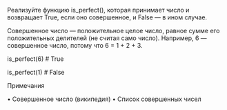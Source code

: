 Реализуйте функцию is_perfect(), которая принимает число и возвращает True, если оно совершенное, и False — в ином случае.

Совершенное число — положительное целое число, равное сумме его положительных делителей (не считая само число). Например, 6 — совершенное число, потому что 6 = 1 + 2 + 3.

is_perfect(6)  # True

is_perfect(1)  # False

Примечания

•	Совершенное число (википедия)
•	Список совершенных чисел
